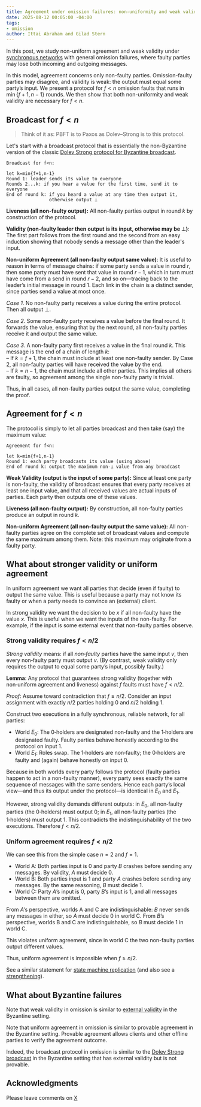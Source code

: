 ```yaml
---
title: Agreement under omission failures: non-uniformity and weak validity
date: 2025-08-12 00:05:00 -04:00
tags:
- omission
author: Ittai Abraham and Gilad Stern
---
```


In this post, we study non-uniform agreement and weak validity under [synchronous networks](https://decentralizedthoughts.github.io/2019-06-01-2019-5-31-models/) with general omission failures, where faulty parties may lose both incoming and outgoing messages.

In this model, agreement concerns only non-faulty parties. Omission-faulty parties may disagree, and validity is weak: the output must equal some party’s input. We present a protocol for $f < n$ omission faults that runs in $\min\{f+1,n-1\}$ rounds. We then show that both non-uniformity and weak validity are necessary for $f < n$.



## Broadcast for $f<n$

> Think of it as: PBFT is to Paxos as Dolev–Strong is to this protocol.


Let's start with a broadcast protocol that is essentially the non-Byzantine version of the classic [Dolev Strong protocol for Byzantine broadcast](https://decentralizedthoughts.github.io/2019-12-22-dolev-strong/). 

```
Broadcast for f<n:

let k=min{f+1,n-1}
Round 1: leader sends its value to everyone
Rounds 2...k: if you hear a value for the first time, send it to everyone
End of round k: if you heard a value at any time then output it, 
                otherwise output ⊥
```


**Liveness (all non-faulty output):**
All non-faulty parties output in round $k$ by construction of the protocol.


**Validity (non-faulty leader then output is its input, otherwise may be $\bot$)**: 
The first part follows from the first round and the second from an easy induction showing that nobody sends a message other than the leader's input.

**Non-uniform Agreement (all non-faulty output same value)**:
It is useful to reason in terms of message chains: if some party sends a value in round $r$, then some party must have sent that value in round $r-1$, which in turn must have come from a send in round $r-2$, and so on—tracing back to the leader’s initial message in round $1$. Each link in the chain is a distinct sender, since parties send a value at most once.

*Case 1.* No non-faulty party receives a value during the entire protocol. Then all output ⊥.  

*Case 2.* Some non-faulty party receives a value before the final round. It forwards the value, ensuring that by the next round, all non-faulty parties receive it and output the same value.  

*Case 3.* A non-faulty party first receives a value in the final round $k$. This message is the end of a chain of length $k$:  
– If $k = f+1$, the chain must include at least one non-faulty sender. By Case 2, all non-faulty parties will have received the value by the end.  
– If $k = n-1$, the chain must include all other parties. This implies all others are faulty, so agreement among the single non-faulty party is trivial.

Thus, in all cases, all non-faulty parties output the same value, completing the proof.

## Agreement for $f<n$

The protocol is simply to let all parties broadcast and then take (say) the maximum value:

```
Agreement for f<n:

let k=min{f+1,n-1}
Round 1: each party broadcasts its value (using above)
End of round k: output the maximum non-⊥ value from any broadcast
```

**Weak Validity (output is the input of some party):**
Since at least one party is non-faulty, the validity of broadcast ensures that every party receives at least one input value, and that all received values are actual inputs of parties. Each party then outputs one of these values.

**Liveness (all non-faulty output):**
By construction, all non-faulty parties produce an output in round $k$.

**Non-uniform Agreement (all non-faulty output the same value):**
All non-faulty parties agree on the complete set of broadcast values and compute the same maximum among them. Note: this maximum may originate from a faulty party.



## What about stronger validity or uniform agreement

In uniform agreement we want all parties that decide (even if faulty) to output the same value. This is useful because a party may not know its faulty or when a party needs to convince an (external) client.

In strong validity we want the decision to be $x$ if all non-faulty have the value $x$. This is useful when we want the inputs of the non-faulty. For example, if the input is some external event that non-faulty parties observe.




### Strong validity requires $f<n/2$

*Strong validity* means: if all *non‑faulty* parties have the same input $v$, then every non‑faulty party must output $v$. (By contrast, weak validity only requires the output to equal some party’s input, possibly faulty.)

**Lemma**: Any protocol that guarantees strong validity (together with non‑uniform agreement and liveness) against $f$ faults must have $f<n/2$.

*Proof*: Assume toward contradiction that $f\ge n/2$. Consider an input assignment with exactly $n/2$ parties holding $0$ and $n/2$ holding $1$.

Construct two executions in a fully synchronous, reliable network, for all parties:

* World $E_0$: The $0$‑holders are designated non‑faulty and the $1$‑holders are designated faulty. Faulty parties behave honestly according to the protocol on input $1$.
* World $E_1$: Roles swap. The $1$‑holders are non‑faulty; the $0$‑holders are faulty and (again) behave honestly on input $0$.

Because in both worlds every party follows the protocol (faulty parties happen to act in a non-faulty manner), every party sees exactly the same sequence of messages with the same senders. Hence each party’s local view—and thus its output under the protocol—is identical in $E_0$ and $E_1$.

However, strong validity demands different outputs: in $E_0$, all non‑faulty parties (the $0$‑holders) must output $0$; in $E_1$, all non‑faulty parties (the $1$‑holders) must output $1$. This contradicts the indistinguishability of the two executions. Therefore $f<n/2$.

### Uniform agreement requires $f<n/2$


We can see this from the simple case $n = 2$ and $f = 1$.

* World A: Both parties input is 0 and party $B$ crashes before sending any messages. By validity, $A$ must decide $0$.
* World B: Both parties input is 1 and party $A$ crashes before sending any messages. By the same reasoning, $B$ must decide $1$.
* World C: Party $A$’s input is $0$, party $B$’s input is $1$, and all messages between them are omitted.

From $A$’s perspective, worlds A and C are indistinguishable: $B$ never sends any messages in either, so $A$ must decide $0$ in world C.
From $B$’s perspective, worlds B and C are indistinguishable, so $B$ must decide $1$ in world C.

This violates uniform agreement, since in world C the two non-faulty parties output different values.

Thus, uniform agreement is impossible when $f \ge n/2$.

See a similar statement for [state machine replication](https://decentralizedthoughts.github.io/2019-11-02-primary-backup-for-2-servers-and-omission-failures-is-impossible/) (and also see a [strengthening](https://decentralizedthoughts.github.io/2024-01-30-between-crash-and-omission/)).




## What about Byzantine failures

Note that weak validity in omission is similar to [external validity](https://decentralizedthoughts.github.io/2022-12-12-what-about-validity/) in the Byzantine setting.

Note that uniform agreement in omission is similar to provable agreement in the Byzantine setting. Provable agreement allows clients and other offline parties to verify the agreement outcome.

Indeed, the broadcast protocol in omission is similar to the [Dolev Strong broadcast](https://decentralizedthoughts.github.io/2019-12-22-dolev-strong/) in the Byzantine setting that has external validity but is not provable.



## Acknowledgments

Please leave comments on [X]()
